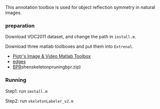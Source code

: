 This annotation toolbox is used for object reflection symmetry in natural images.

### preparation

Download VOC2011 dataset, and change the path in `install.m`.


Download three matlab toolboxes and put them into `Extrenal`.
- [Piotr's Image & Video Matlab Toolbox](https://github.com/pdollar/toolbox)
- [edges](https://github.com/pdollar/edges)
- [BPR](http://wei-shen.weebly.com/uploads/2/3/8/2/23825939/shenskeletonpruningbpr.zip)shenskeletonpruningbpr.zip)


### Running

Step1: run `imstall.m`

Step2: run `skeletonLabeler_v2.m`